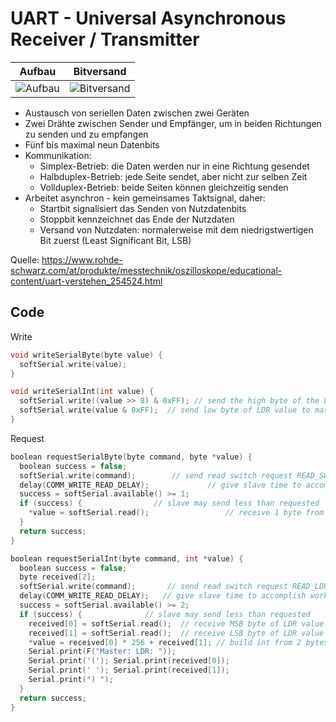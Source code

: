 # UART - Universal Asynchronous Receiver / Transmitter

| Aufbau | Bitversand |
|---|---|
| ![Aufbau](https://cdn.rohde-schwarz.com/pws/solution/research___education_1/educational_resources_/oscilloscope_and_probe_fundamentals/05_Understanding-UART_01_w1280_hX.png) | ![Bitversand](https://cdn.rohde-schwarz.com/pws/solution/research___education_1/educational_resources_/oscilloscope_and_probe_fundamentals/05_Understanding-UART_04_w1280_hX.png) |



- Austausch von seriellen Daten zwischen zwei Geräten
- Zwei Drähte zwischen Sender und Empfänger, um in beiden Richtungen zu senden und zu empfangen
- Fünf bis maximal neun Datenbits
- Kommunikation:
	- Simplex-Betrieb: die Daten werden nur in eine Richtung gesendet
	-  Halbduplex-Betrieb: jede Seite sendet, aber nicht zur selben Zeit
	-  Vollduplex-Betrieb: beide Seiten können gleichzeitig senden
-  Arbeitet asynchron - kein gemeinsames Taktsignal, daher:
	-  Startbit signalisiert das Senden von Nutzdatenbits
	-  Stoppbit kennzeichnet das Ende der Nutzdaten
	-  Versand von Nutzdaten: normalerweise mit dem niedrigstwertigen Bit zuerst (Least Significant Bit, LSB)

Quelle: https://www.rohde-schwarz.com/at/produkte/messtechnik/oszilloskope/educational-content/uart-verstehen_254524.html

## Code

Write

```c
void writeSerialByte(byte value) {
  softSerial.write(value);
}

void writeSerialInt(int value) {
  softSerial.write((value >> 8) & 0xFF); // send the high byte of the LDR value
  softSerial.write(value & 0xFF);  // send low byte of LDR value to master second
}
```

Request

```c
boolean requestSerialByte(byte command, byte *value) {
  boolean success = false;
  softSerial.write(command);        // send read switch request READ_SWITCH to slave
  delay(COMM_WRITE_READ_DELAY);             // give slave time to accomplish work
  success = softSerial.available() >= 1;
  if (success) {                // slave may send less than requested
    *value = softSerial.read();                 // receive 1 byte from slave
  }
  return success;
}

boolean requestSerialInt(byte command, int *value) {
  boolean success = false;
  byte received[2];
  softSerial.write(command);       // send read switch request READ_LDR to slave
  delay(COMM_WRITE_READ_DELAY);   // give slave time to accomplish work (1 not enough)
  success = softSerial.available() >= 2;
  if (success) {              // slave may send less than requested
    received[0] = softSerial.read();  // receive MSB byte of LDR value from slave
    received[1] = softSerial.read();  // receive LSB byte of LDR value from slave
    *value = received[0] * 256 + received[1]; // build int from 2 bytes
    Serial.print(F("Master: LDR: "));
    Serial.print('('); Serial.print(received[0]);
    Serial.print(' '); Serial.print(received[1]);
    Serial.print(") ");
  }
  return success;
}
```

